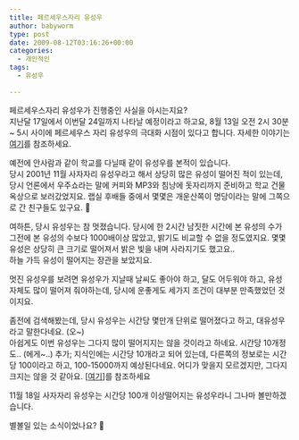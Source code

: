 ```yaml
---
title: 페르세우스자리 유성우
author: babyworm
type: post
date: 2009-08-12T03:16:26+00:00
categories:
  - 개인적인
tags:
  - 유성우

---
```

페르세우스자리 유성우가 진행중인 사실을 아시는지요?  
지난달 17일에서 이번달 24일까지 나타날 예정이라고 하고요, 8월 13일 오전 2시 30분 ~ 5시 사이에 페르세우스 자리 유성우의 극대화 시점이 있다고 합니다. 자세한 이야기는 <a href="http://houdaiyama.egloos.com/4481756" target="_blank">여기</a>를 참조하세요. 

예전에 안사람과 같이 학교를 다닐때 같이 유성우를 본적이 있습니다.  
당시 2001년 11월 사자자리 유성우라고 해서 상당히 많은 유성이 떨어진 적이 있는데, 당시 언론에서 우주쇼라는 말에 커피와 MP3와 침낭에 돗자리까지 준비하고 학교 건물 옥상으로 보러갔었지요. 랩실 후배들 중에서 몇몇은 개운산쪽이 명당이라는 말에 그쪽으로 간 친구들도 있구요. 🙂

여하튼, 당시 유성우는 참 멋졌습니다. 당시에 한 2시간 남짓한 시간에 본 유성의 수가 그전에 본 유성의 수보다 1000배이상 많았고, 밝기도 비교할 수 없을 정도였지요. 몇몇 유성은 상당히 큰 크기로 떨어져서 밝은 빛을 내며 사라지기도 했고요..  
하늘 가득 유성이 떨어지는 장관을 보았지요. 

멋진 유성우를 보려면 유성우가 지날때 날씨도 좋아야 하고, 달도 어두워야 하고, 유성 자체도 많이 떨어져 줘야하는데, 당시에 운좋게도 세가지 조건이 대부분 만족했었던 것이지요. 

좀전에 검색해봤는데, 당시 유성우는 시간당 몇만개 단위로 떨어졌다고 하고, 대유성우라고 말한다네요. (오~)  
아쉽게도 이번 유성우는 그다지 많이 떨어지지는 않을 것이라고 하네요. 시간당 10개정도.. (에게~..) 추가; 지식인에는 시간당 10개라고 되어 있는데, 다른쪽의 정보로는 시간당 100이라고 하고, 100-15000까지 예상된다네요. 어디가 맞을지 모르겠지만, 그다지 크지는 않을 것 같아요. [<a href="http://starfield.tistory.com/831" target="_blank">여기</a>]를 참조하세요

11월 18일 사자자리 유성우는 시간당 100개 이상떨어지는 유성우라니 그나마 볼만하겠습니다. 

별볼일 있는 소식이었나요? 🙂